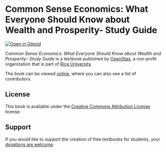 # Common Sense Economics: What Everyone Should Know about Wealth and Prosperity- Study Guide

[![Open in Gitpod](https://gitpod.io/button/open-in-gitpod.svg)](https://gitpod.io/from-referrer/)

_Common Sense Economics: What Everyone Should Know about Wealth and Prosperity- Study Guide_ is a textbook published by [OpenStax](https://openstax.org/), a non profit organization that is part of [Rice University](https://www.rice.edu/).

The book can be viewed [online](https://github.com/cnx-user-books/cnxbook-common-sense-economics-part-1-twelve-key-elements-of-economics/releases/latest), where you can also see a list of contributors.

## License
This book is available under the [Creative Commons Attribution License](./LICENSE) license.

## Support
If you would like to support the creation of free textbooks for students, your [donations are welcome](https://riceconnect.rice.edu/donation/support-openstax-banner).
